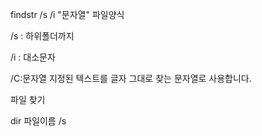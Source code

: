 findstr /s /i "문자열"  파일양식

/s : 하위폴더까지

/i : 대소문자

/C:문자열  지정된 텍스트를 글자 그대로 찾는 문자열로 사용합니다.



파일 찾기

dir 파일이름 /s

